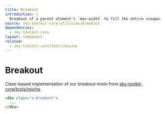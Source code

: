 ```yaml
---
title: Breakout
introduction: |
  Breakout of a parent element's `max-width` to fill the entire viewport width.
source: sky-toolkit-core/utilities/breakout
dependencies:
  - sky-toolkit-core
layout: component
related:
  - sky-toolkit-core/tools/mixins 
---
```


# Breakout

Class-based implementation of our breakout mixin from
[sky-toolkit-core/tools/mixins](../../tools/_mixins.scss).


```html { "render": false }
<div class="u-breakout">
  ...
</div>
```
